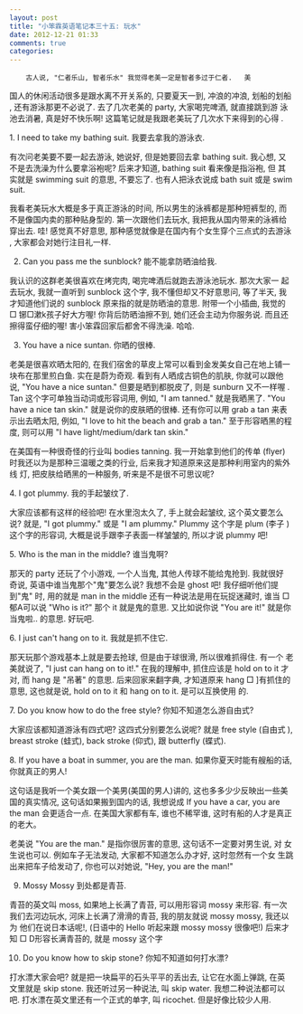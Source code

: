 ```yaml
---
layout: post
title: "小笨霖英语笔记本三十五: 玩水"
date: 2012-12-21 01:33
comments: true
categories: 
---
```

        
        古人说, "仁者乐山, 智者乐水" 我觉得老美一定是智者多过于仁者.   美
国人的休闲活动很多是跟水离不开关系的, 只要夏天一到, 冲浪的冲浪, 划船的划船
, 还有游泳那更不必说了.   去了几次老美的 party, 大家喝完啤酒, 就直接跳到游
泳池去消暑, 真是好不快乐啊! 这篇笔记就是我跟老美玩了几次水下来得到的心得
.

<p>1. I need to take my bathing suit. 
我要去拿我的游泳衣.</p>

有次问老美要不要一起去游泳, 她说好, 但是她要回去拿 bathing suit. 我心想, 
又不是去洗澡为什么要拿浴袍呢? 后来才知道, bathing suit 看来像是指浴袍, 但
其实就是 swimming suit 的意思, 不要忘了. 也有人把泳衣说成 bath suit 或是 
swim suit.

<p>我看老美玩水大概是多于真正游泳的时间, 所以男生的泳裤都是那种短裤型的, 而
不是像国内卖的那种贴身型的.   第一次跟他们去玩水, 我把我从国内带来的泳裤给
穿出去. 哇! 感觉真不好意思, 那种感觉就像是在国内有个女生穿个三点式的去游泳
, 大家都会对她行注目礼一样.</p>
 
2. Can you pass me the sunblock?
能不能拿防晒油给我.

<p>我认识的这群老美很喜欢在烤完肉, 喝完啤酒后就跑去游泳池玩水.   那次大家一
起去玩水, 我就一直听到 sunblock 这个字, 我不懂但却又不好意思问, 等了半天, 
我才知道他们说的 sunblock 原来指的就是防晒油的意思. 附带一个小插曲, 我觉的
□
铘□漱k孩子好大方喔! 你背后防晒油擦不到, 她们还会主动为你服务说.  而且还
擦得蛮仔细的喔! 害小笨霖回家后都舍不得洗澡. 哈哈.</p>
 
3. You have a nice suntan.
你晒的很棒.

<p>老美是很喜欢晒太阳的, 在我们宿舍的草皮上常可以看到金发美女自己在地上铺一
块布在那里煎白鱼. 实在是蔚为奇观.  看到有人晒成古铜色的肌肤, 你就可以跟他
说, "You have a nice suntan."  但要是晒到都脱皮了, 则是 sunburn 又不一样喔
. Tan 这个字可单独当动词或形容词用, 例如,  "I am tanned."  就是我晒黑了. 
 "You have a nice tan skin." 就是说你的皮肤晒的很棒.    还有你可以用 grab 
a tan 来表示出去晒太阳, 例如, "I love to hit the beach and grab a tan."  
 至于形容晒黑的程度, 则可以用 "I have light/medium/dark tan skin."</p>

在美国有一种很奇怪的行业叫 bodies tanning.   我一开始拿到他们的传单 (flyer) 
时我还以为是那种三温暖之类的行业, 后来我才知道原来这是那种利用室内的紫外线
灯, 把皮肤给晒黑的一种服务, 听来是不是很不可思议呢?
 
<p>4. I got plummy.
我的手起皱纹了.</p>

大家应该都有这样的经验吧! 在水里泡太久了, 手上就会起皱纹, 这个英文要怎么
说? 就是, "I got plummy." 或是 "I am plummy."  Plummy 这个字是 plum (李子
) 这个字的形容词, 大概是说手跟李子表面一样皱皱的, 所以才说 plummy 吧!
 
<p>5. Who is the man in the middle?
谁当鬼啊?</p>

那天的 party 还玩了个小游戏, 一个人当鬼, 其他人传球不能给鬼抢到. 我就很好
奇说, 英语中谁当鬼那个"鬼"要怎么说? 我想不会是 ghost 吧!   我仔细听他们提
到"鬼" 时, 用的就是  man in the middle  还有一种说法是用在玩捉迷藏时, 谁当
□
郁A可以说 "Who is it?" 那个 it 就是鬼的意思.  又比如说你说 "You are it!" 
就是你当鬼啦.. 的意思. 好玩吧.
 
<p>6. I just can't hang on to it.
我就是抓不住它.</p>

那天玩那个游戏基本上就是要去抢球, 但是由于球很滑, 所以很难抓得住.  有一个
老美就说了, "I just can hang on to it!." 在我的理解中, 抓住应该是 hold on 
to it 才对, 而 hang 是 "吊著" 的意思.  后来回家来翻字典, 才知道原来 hang 
□
]有抓住的意思, 这也就是说, hold on to it 和 hang on to it. 是可以互换使用
的.
 
<p>7. Do you know how to do the free style?
你知不知道怎么游自由式?</p>

大家应该都知道游泳有四式吧? 这四式分别要怎么说呢? 就是 free style (自由式
), breast stroke (蛙式), back stroke (仰式), 跟 butterfly (蝶式).
 
<p>8. If you have a boat in summer, you are the man.
如果你夏天时能有艘船的话, 你就真正的男人!</p>

这句话是我听一个美女跟一个美男(美国的男人)讲的, 这也多多少少反映出一些美
国的真实情况, 这句话如果搬到国内的话, 我想说成 If you have a car, you are 
the man 会更适合一点. 在美国大家都有车, 谁也不稀罕谁, 这时有船的人才是真正
的老大。

<p>老美说 "You are the man." 是指你很厉害的意思, 这句话不一定要对男生说, 对
女生说也可以.  例如车子无法发动, 大家都不知道怎么办才好, 这时忽然有一个女
生跳出来把车子给发动了, 你也可以对她说, "Hey, you are the man!"</p>
 
9. Mossy Mossy
到处都是青苔.

<p>青苔的英文叫 moss, 如果地上长满了青苔, 可以用形容词 mossy 来形容.  有一次
我们去河边玩水, 河床上长满了滑滑的青苔, 我的朋友就说 mossy mossy, 我还以为
他们在说日本话呢!, (日语中的 Hello 听起来跟 mossy mossy 很像吧!) 后来才知
□
D形容长满青苔的, 就是 mossy 这个字</p>
 
10. Do you know how to skip stone?
你知不知道如何打水漂?

<p>打水漂大家会吧? 就是把一块扁平的石头平平的丢出去, 让它在水面上弹跳, 在英
文里就是 skip stone. 我还听过另一种说法, 叫 skip water. 我想二种说法都可以
吧. 打水漂在英文里还有一个正式的单字, 叫 ricochet. 但是好像比较少人用.</p>
